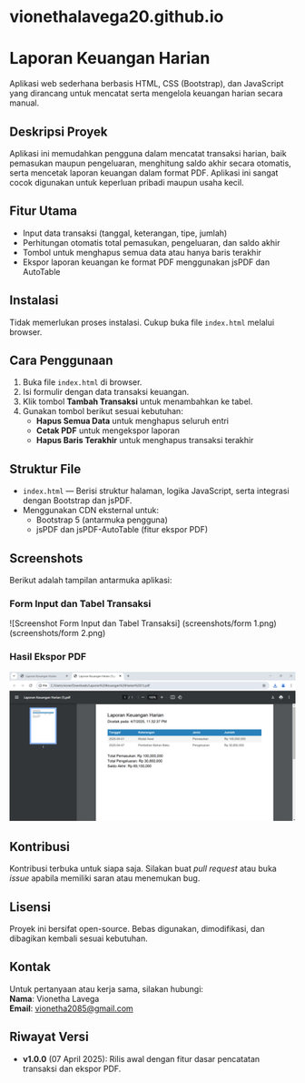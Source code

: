 # vionethalavega20.github.io

# Laporan Keuangan Harian

Aplikasi web sederhana berbasis HTML, CSS (Bootstrap), dan JavaScript yang dirancang untuk mencatat serta mengelola keuangan harian secara manual.

## Deskripsi Proyek

Aplikasi ini memudahkan pengguna dalam mencatat transaksi harian, baik pemasukan maupun pengeluaran, menghitung saldo akhir secara otomatis, serta mencetak laporan keuangan dalam format PDF. Aplikasi ini sangat cocok digunakan untuk keperluan pribadi maupun usaha kecil.

## Fitur Utama

- Input data transaksi (tanggal, keterangan, tipe, jumlah)  
- Perhitungan otomatis total pemasukan, pengeluaran, dan saldo akhir  
- Tombol untuk menghapus semua data atau hanya baris terakhir  
- Ekspor laporan keuangan ke format PDF menggunakan jsPDF dan AutoTable  

## Instalasi

Tidak memerlukan proses instalasi. Cukup buka file `index.html` melalui browser.

## Cara Penggunaan

1. Buka file `index.html` di browser.  
2. Isi formulir dengan data transaksi keuangan.  
3. Klik tombol **Tambah Transaksi** untuk menambahkan ke tabel.  
4. Gunakan tombol berikut sesuai kebutuhan:
   - **Hapus Semua Data** untuk menghapus seluruh entri  
   - **Cetak PDF** untuk mengekspor laporan  
   - **Hapus Baris Terakhir** untuk menghapus transaksi terakhir  

## Struktur File

- `index.html` — Berisi struktur halaman, logika JavaScript, serta integrasi dengan Bootstrap dan jsPDF.  
- Menggunakan CDN eksternal untuk:
  - Bootstrap 5 (antarmuka pengguna)  
  - jsPDF dan jsPDF-AutoTable (fitur ekspor PDF)  

## Screenshots

Berikut adalah tampilan antarmuka aplikasi:

### Form Input dan Tabel Transaksi
![Screenshot Form Input dan Tabel Transaksi] (screenshots/form 1.png)
(screenshots/form 2.png)

### Hasil Ekspor PDF
![Screenshot PDF Ekspor](screenshots/hasilpdf.png)


## Kontribusi

Kontribusi terbuka untuk siapa saja. Silakan buat *pull request* atau buka *issue* apabila memiliki saran atau menemukan bug.

## Lisensi

Proyek ini bersifat open-source. Bebas digunakan, dimodifikasi, dan dibagikan kembali sesuai kebutuhan.

## Kontak

Untuk pertanyaan atau kerja sama, silakan hubungi:  
**Nama**: Vionetha Lavega  
**Email**: vionetha2085@gmail.com

## Riwayat Versi

- **v1.0.0** (07 April 2025): Rilis awal dengan fitur dasar pencatatan transaksi dan ekspor PDF.
